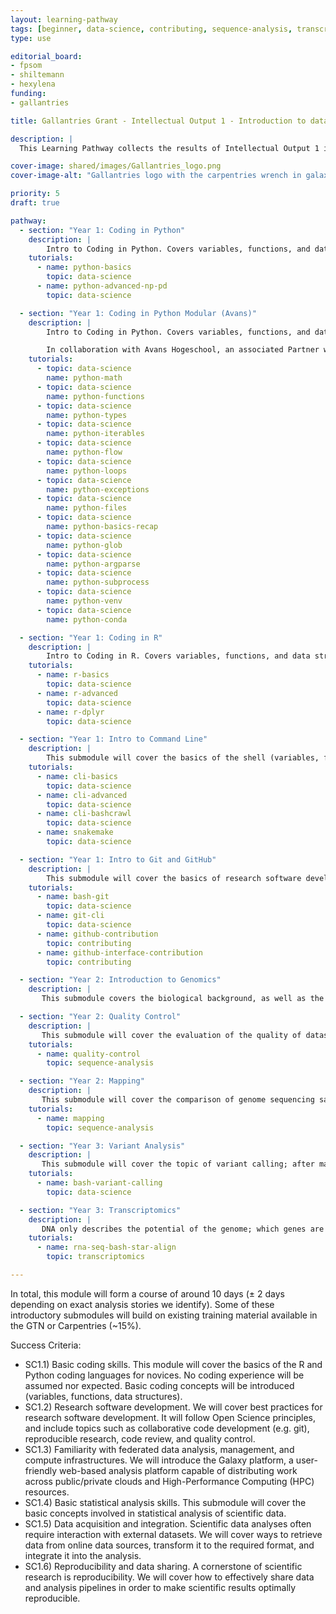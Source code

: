 ```yaml
---
layout: learning-pathway
tags: [beginner, data-science, contributing, sequence-analysis, transcriptomics]
type: use

editorial_board:
- fpsom
- shiltemann
- hexylena
funding:
- gallantries

title: Gallantries Grant - Intellectual Output 1 - Introduction to data analysis and -management, statistics, and coding

description: |
  This Learning Pathway collects the results of Intellectual Output 1 in the Gallantries Project

cover-image: shared/images/Gallantries_logo.png
cover-image-alt: "Gallantries logo with the carpentries wrench in galaxy 2 stripes 1 strip colour scheme."

priority: 5
draft: true

pathway:
  - section: "Year 1: Coding in Python"
    description: |
        Intro to Coding in Python. Covers variables, functions, and data structures [SC1.1,2]
    tutorials:
      - name: python-basics
        topic: data-science
      - name: python-advanced-np-pd
        topic: data-science

  - section: "Year 1: Coding in Python Modular (Avans)"
    description: |
        Intro to Coding in Python. Covers variables, functions, and data structures [SC1.1,2]

        In collaboration with Avans Hogeschool, an associated Partner we produced the following lessons
    tutorials:
      - topic: data-science
        name: python-math
      - topic: data-science
        name: python-functions
      - topic: data-science
        name: python-types
      - topic: data-science
        name: python-iterables
      - topic: data-science
        name: python-flow
      - topic: data-science
        name: python-loops
      - topic: data-science
        name: python-exceptions
      - topic: data-science
        name: python-files
      - topic: data-science
        name: python-basics-recap
      - topic: data-science
        name: python-glob
      - topic: data-science
        name: python-argparse
      - topic: data-science
        name: python-subprocess
      - topic: data-science
        name: python-venv
      - topic: data-science
        name: python-conda

  - section: "Year 1: Coding in R"
    description: |
        Intro to Coding in R. Covers variables, functions, and data structures [SC1.1,2]
    tutorials:
      - name: r-basics
        topic: data-science
      - name: r-advanced
        topic: data-science
      - name: r-dplyr
        topic: data-science

  - section: "Year 1: Intro to Command Line"
    description: |
        This submodule will cover the basics of the shell (variables, for loops), needed for data handling [SC1.1,2,6]
    tutorials:
      - name: cli-basics
        topic: data-science
      - name: cli-advanced
        topic: data-science
      - name: cli-bashcrawl
        topic: data-science
      - name: snakemake
        topic: data-science

  - section: "Year 1: Intro to Git and GitHub"
    description: |
        This submodule will cover the basics of research software development and sharing (committing, branching, forking, GitHub, etc.) [SC1.1,2,6]
    tutorials:
      - name: bash-git
        topic: data-science
      - name: git-cli
        topic: data-science
      - name: github-contribution
        topic: contributing
      - name: github-interface-contribution
        topic: contributing

  - section: "Year 2: Introduction to Genomics"
    description: |
       This submodule covers the biological background, as well as the technological concepts involved in genome sequencing, and their effects on downstream data analysis. [SC1.3,4,6]

  - section: "Year 2: Quality Control"
    description: |
       This submodule will cover the evaluation of the quality of datasets, and how to improve quality by a cyclic process of cleaning, trimming and filtering datasets and re-evaluating the quality. [SC1.3-5]
    tutorials:
      - name: quality-control
        topic: sequence-analysis

  - section: "Year 2: Mapping"
    description: |
       This submodule will cover the comparison of genome sequencing samples to a reference genome. The concept of reference data is relevant in many data analyses across life sciences; connecting to online databases and incorporating this data into an analysis. [SC1.3,4]
    tutorials:
      - name: mapping
        topic: sequence-analysis

  - section: "Year 3: Variant Analysis"
    description: |
       This submodule will cover the topic of variant calling; after mapping of sequences to the reference genome, the regions that are different from the reference genome (variants) must be determined, and evaluated for impact. As any two individuals will by definition show many differences, the challenge of distinguishing between healthy variation and potential disease-causing variants is one of the main challenges in variant calling. [SC1.3-5]
    tutorials:
      - name: bash-variant-calling
        topic: data-science

  - section: "Year 3: Transcriptomics"
    description: |
       DNA only describes the potential of the genome; which genes are actually active within the cell and impacting the health and function of the organism, is determined via transcriptomics (RNA sequencing). By integrating data from these two levels of analysis (DNA and RNA), a clearer picture of the state of the cell can be obtained. [SC1.3-5]
    tutorials:
      - name: rna-seq-bash-star-align
        topic: transcriptomics

---
```


In total, this module will form a course of around 10 days (± 2 days depending on exact analysis stories we identify). Some of these introductory submodules will build on existing training material available in the GTN or Carpentries (~15%).

Success Criteria:

- SC1.1) Basic coding skills. This module will cover the basics of the R and Python coding languages for novices. No coding experience will be assumed nor expected. Basic coding concepts will be introduced (variables, functions, data structures).
- SC1.2) Research software development. We will cover best practices for research software development. It will follow Open Science principles, and include topics such as collaborative code development (e.g. git), reproducible research, code review, and quality control.
- SC1.3) Familiarity with federated data analysis, management, and compute infrastructures. We will introduce the Galaxy platform, a user-friendly web-based analysis platform capable of distributing work across public/private clouds and High-Performance Computing (HPC) resources.
- SC1.4) Basic statistical analysis skills. This submodule will cover the basic concepts involved in statistical analysis of scientific data.
- SC1.5) Data acquisition and integration. Scientific data analyses often require interaction with external datasets. We will cover ways to retrieve data from online data sources, transform it to the required format, and integrate it into the analysis.
- SC1.6) Reproducibility and data sharing. A cornerstone of scientific research is reproducibility. We will cover how to effectively share data and analysis pipelines in order to make scientific results optimally reproducible.
